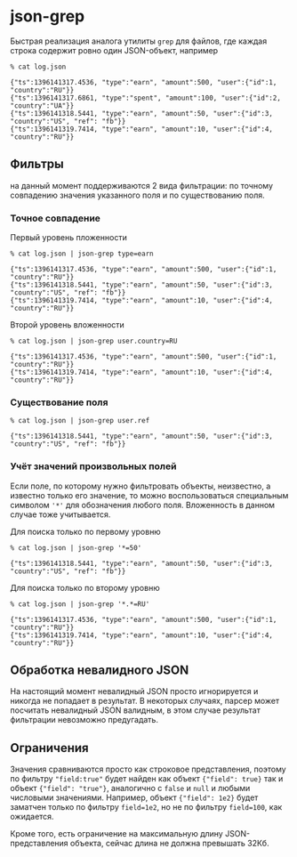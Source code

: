 # json-grep

Быстрая реализация аналога утилиты `grep` для файлов, где каждая строка содержит
ровно один JSON-объект, например

```
% cat log.json
```

```
{"ts":1396141317.4536, "type":"earn", "amount":500, "user":{"id":1, "country":"RU"}}
{"ts":1396141317.6861, "type":"spent", "amount":100, "user":{"id":2, "country":"UA"}}
{"ts":1396141318.5441, "type":"earn", "amount":50, "user":{"id":3, "country":"US", "ref": "fb"}}
{"ts":1396141319.7414, "type":"earn", "amount":10, "user":{"id":4, "country":"RU"}}
```

## Фильтры

на данный момент поддерживаются 2 вида фильтрации: по точному совпадению значения
указанного поля и по существованию поля.

### Точное совпадение

Первый уровень пложенности

```
% cat log.json | json-grep type=earn
```

```
{"ts":1396141317.4536, "type":"earn", "amount":500, "user":{"id":1, "country":"RU"}}
{"ts":1396141318.5441, "type":"earn", "amount":50, "user":{"id":3, "country":"US", "ref": "fb"}}
{"ts":1396141319.7414, "type":"earn", "amount":10, "user":{"id":4, "country":"RU"}}
```

Второй уровень вложенности

```
% cat log.json | json-grep user.country=RU
```

```
{"ts":1396141317.4536, "type":"earn", "amount":500, "user":{"id":1, "country":"RU"}}
{"ts":1396141319.7414, "type":"earn", "amount":10, "user":{"id":4, "country":"RU"}}
```

### Существование поля

```
% cat log.json | json-grep user.ref
```

```
{"ts":1396141318.5441, "type":"earn", "amount":50, "user":{"id":3, "country":"US", "ref": "fb"}}
```

### Учёт значений произвольных полей

Если поле, по которому нужно фильтровать объекты, неизвестно, а известно только его значение,
то можно воспользоваться специальным символом `'*'` для обозначения любого поля. Вложенность
в данном случае тоже учитывается.

Для поиска только по первому уровню

```
% cat log.json | json-grep '*=50'
```

```
{"ts":1396141318.5441, "type":"earn", "amount":50, "user":{"id":3, "country":"US", "ref": "fb"}}
```

Для поиска только по второму уровню
```
% cat log.json | json-grep '*.*=RU'
```

```
{"ts":1396141317.4536, "type":"earn", "amount":500, "user":{"id":1, "country":"RU"}}
{"ts":1396141319.7414, "type":"earn", "amount":10, "user":{"id":4, "country":"RU"}}
```

## Обработка невалидного JSON

На настоящий момент невалидный JSON просто игнорируется и никогда не попадает в результат.
В некоторых случаях, парсер может посчитать невалидный JSON валидным, в этом случае результат
фильтрации невозможно предугадать.

## Ограничения

Значения сравниваются просто как строковое представления, поэтому по фильтру `"field:true"` будет
найден как объект `{"field": true}` так и объект `{"field": "true"}`, аналогично с `false` и `null`
и любыми числовыми значениями. Например, объект `{"field": 1e2}` будет заматчен только по фильтру
`field=1e2`, но не по фильтру `field=100`, как ожидается.

Кроме того, есть ограничение на максимальную длину JSON-представления объекта, сейчас длина
не должна превышать 32Кб.
